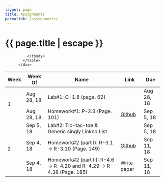 ```yaml
---
layout: page
title: Assignments
permalink: /assignments/
---
```


<h1 class="page-title">{{ page.title | escape }}</h1>

<div class="row">
          <div class="col s12">
            <table class="striped centered">
             <thead class="card-panel  light-blue darken-4 white-text">
                <tr>
                    <th>Week</th>
                    <th>Week Of</th>
                    <th>Name</th>
                    <th>Link</th>
                    <th>Due </th>
                </tr>
              </thead>
              <tbody>
                <tr>
                  <td rowspan="2">1</td>
                  <td>Aug 28, 18</td>
                  <td>Lab#1: C-1.8 (page. 62)</td>
                  <td></td>
                  <td>Aug 28, 18</td>
                </tr>
                <tr>
                  <td>Aug 28, 18</td>
                  <td>Homework#1: P-2.3 (Page. 101)</td>
                  <td><a href="{{ "https://classroom.github.com/a/bY9aTaT1" | relative_url }}">Github</a></td>
                  <td>Sep 5, 18</td>
                </tr>
                <tr>
                  <td rowspan="3">2</td>
                  <td>Sep 5, 18</td>
                  <td>Lab#2: Tic-tac-toe & Generic singly Linked List </td>
                  <td></td>
                  <td>Sep 5, 18</td>
                </tr>
                <tr>
                  <td>Sep 4, 18</td>
                  <td>Homework#2 (part I): R-3.1 -> R-3.10  (Page. 149)</td>
                  <td><a href="{{ "https://classroom.github.com/a/khXGoSUY" | relative_url }}">Github</a></td>
                  <td>Sep 11, 18</td>
                </tr>
                <tr>
                  <td>Sep 4, 18</td>
                  <td>Homework#2 (part II): R-4.6 -> R-4.20 and R-4.29 -> R-4.38 (Page. 185) </td>
                  <td>Write paper</td>
                  <td>Sep 11, 18</td>
                </tr>
               
              </tbody>
            </table>
          </div>
</div>

